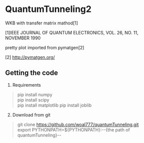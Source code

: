 # QuantumTunneling2

WKB with transfer matrix mathod[1]

[1]IEEE JOURNAL OF QUANTUM ELECTRONICS, VOL. 26, NO. 11, NOVEMBER 1990

pretty plot imported from pymatgen[2]

[2] http://pymatgen.org/

Getting the code
-------------

1. Requirements

>pip install numpy  
>pip install scipy  
>pip install matplotlib
>pip install joblib

2. Download from git

>git clone https://github.com/woal777/quantumTunneling.git  
>export PYTHONPATH=${PYTHONPATH}:--{the path of quantumTunneling}--
